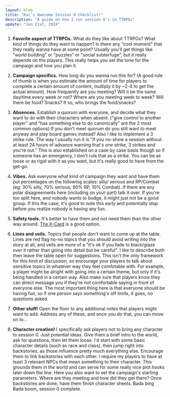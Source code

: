 ```yaml
---
layout: blog 
title: "Kai's Awesome Session 0 Checklist!"
description: "A guide on how I run session 0's in TTRPGs"
update: "Jan 21st, 2024"
---
```


1. **Favorite aspect of TTRPGs.** What do they like about TTRPGs? What kind of things do they want to happen? Is there any "cool moment" that they really wanna have at some point? Usually you'll get things like "world building" or "puzzles" or "social subterfuge", but it really depends on the players. This really helps you set the tone for the campaign and how you plan it.

2. **Campaign specifics.** How long do you wanna run this for? (A good rule of thumb is when you estimate the amount of time for players to complete a certain amount of content, multiply it by ~2-4 to get the actual amount). How frequently are you meeting? Will it be the same day/time every week or not? Where are you meeting week to week? Will there be food? Snacks? If so, who brings the food/snacks? 

3. **Absences.** Establish a quorum with everyone, and decide what they want to do with their characters when absent. ("give control to another player" and "has something else to do canonically" are the 2 most common options) If you don't meet quorum do you still want to meet anyway and play board games instead? Also I like to implement a 3 strike rule. The way I usually run it is "if you no-show a session without at least 24 hours of advance warning that's one strike, 3 strikes and you're out." This is also established on a case by case basis though so if someone has an emergency, I don't rule that as a strike. You can be as loose or as rigid with it as you want, but it's really good to have from the get-go.

4. **Vibes.** Ask everyone what kind of campaign they want and have them put percentages on the following scales: silly/ serious and RP/Combat (eg: 30% silly, 70% serious; 90% RP, 10% Combat). If there are any polar disagreements here (including on your part) talk it over. If you're too split here, and nobody wants to budge, it might just not be a good group. If this the case, it's good to note this early and potentially stop before you realize nobody is having any fun. 
    
5. **Safety tools.** It's better to have them and not need them than the other way around. [The X-Card](https://en.m.wikipedia.org/wiki/X-Card) is a good option.

6. **Lines and veils.** Topics that people don't want to come up at the table. Lines are red flag no-no topics that you should avoid writing into the story at all, and veils are more of a "it's ok if you fade to black/glaze over it rather than going into detail but be careful". I like to describe both then leave the table open for suggestions. This isn't the only framework for this kind of discussion, so encourage your players to talk about sensitive topics in whatever way they feel comfotable with. For example, a player might be alright with going into a certain theme, but only if it's being handled in a certain way. Also make sure that players know they can direct message you if they're not comfortable saying in front of everyone else. The most important thing here is that everyone should be having fun, so if one person says something's off limits, it goes, no questions asked. 

7. **Other stuff!** Open the floor to any additional notes that players might want to add. Address any of these, and once you do that, you can move on to...

8. **Character creation!** I specifically ask players not to bring any character to session 0. Just potential ideas. Give them a brief intro to the world, ask for questions, then let them loose. I'd start with some basic character details (such as race and class), then jump right into backstories, as those influence pretty much everything else. Encourage them to link backstories with each other. I require my players to have at least 3 relevant NPCs that mean something to their character. This grounds them in the world and can serve for some really nice plot hooks later down the line. Here you also want to set the campaign's starting parameters. Where are they meeting and how did they get there? Once backstories are done, have them finish character sheets. Bada bing Bada boom, session 0 complete.
